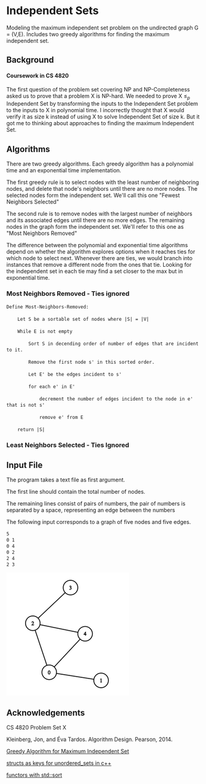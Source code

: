 # Independent Sets

Modeling the maximum independent set problem on the undirected graph G = (V,E). Includes two greedy algorithms for finding the maximum independent set.

## Background

#### Coursework in CS 4820

The first question of the problem set covering NP and NP-Completeness asked us to prove that a problem X is NP-hard.
We needed to prove X $\le_p$ Independent Set by transforming the inputs to the Independent Set problem to the inputs to X in polynomial time. 
I incorrectly thought that X would verify it as size k instead of using X to solve Independent Set of size k. But it got me to thinking about approaches to finding the maximum Independent Set. 

## Algorithms

There are two greedy algorithms. Each greedy algorithm has a polynomial time and an exponential time implementation.

The first greedy rule is to select nodes with the least number of neighboring nodes, and delete that node's neighbors until there are no more nodes. The selected nodes form the independent set. We'll call this one "Fewest Neighbors Selected"

The second rule is to remove nodes with the largest number of neighbors and its associated edges until there are no more edges. The remaining nodes in the graph form the independent set. We'll refer to this one as "Most Neighbors Removed"

The difference between the polynomial and exponential time algorithms depend on whether the algorithm explores options when it reaches ties for which node to select next. Whenever there are ties, we would branch into instances that remove a different node from the ones that tie. Looking for the independent set in each tie may find a set closer to the max but in exponential time.


### Most Neighbors Removed - Ties ignored

```
Define Most-Neighbors-Removed:

	Let S be a sortable set of nodes where |S| = |V|

	While E is not empty

		Sort S in decending order of number of edges that are incident to it.

		Remove the first node s' in this sorted order.

		Let E' be the edges incident to s'

		for each e' in E'

			decrement the number of edges incident to the node in e' that is not s'
		
			remove e' from E

	return |S|
```


### Least Neighbors Selected - Ties Ignored 


## Input File

The program takes a text file as first argument.

The first line should contain the total number of nodes.

The remaining lines consist of pairs of numbers, the pair of numbers is separated by a space, representing an edge between the numbers

The following input corresponds to a graph of five nodes and five edges.

````
5
0 1
0 4
0 2
2 4
2 3
````
![](graph.png?raw=true)

## Acknowledgements 

CS 4820 Problem Set X

Kleinberg, Jon, and Éva Tardos. Algorithm Design. Pearson, 2014.

[Greedy Algorithm for Maximum Independent Set](https://semidoc.github.io/greedyMIS)

[structs as keys for unordered_sets in c++](https://www.techiedelight.com/use-struct-key-std-unordered_map-cpp/)

[functors with std::sort](https://ideone.com/zJ2ca)